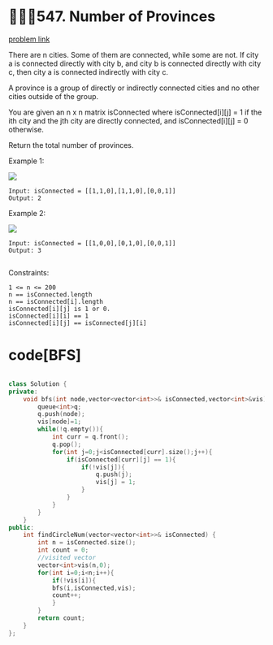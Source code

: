 # 👩🏽‍💻547. Number of Provinces

[problem link](https://leetcode.com/problems/number-of-provinces/description/)

There are n cities. Some of them are connected, while some are not. If city a is connected directly with city b, and city b is connected directly with city c, then city a is connected indirectly with city c.

A province is a group of directly or indirectly connected cities and no other cities outside of the group.

You are given an n x n matrix isConnected where isConnected[i][j] = 1 if the ith city and the jth city are directly connected, and isConnected[i][j] = 0 otherwise.

Return the total number of provinces.

 

Example 1:

![](https://assets.leetcode.com/uploads/2020/12/24/graph1.jpg)
```
Input: isConnected = [[1,1,0],[1,1,0],[0,0,1]]
Output: 2
```
Example 2:

![](https://assets.leetcode.com/uploads/2020/12/24/graph2.jpg)

```
Input: isConnected = [[1,0,0],[0,1,0],[0,0,1]]
Output: 3
 
```
Constraints:
```
1 <= n <= 200
n == isConnected.length
n == isConnected[i].length
isConnected[i][j] is 1 or 0.
isConnected[i][i] == 1
isConnected[i][j] == isConnected[j][i]
```

# code[BFS]
```c++

class Solution {
private:
    void bfs(int node,vector<vector<int>>& isConnected,vector<int>&vis){
        queue<int>q;
        q.push(node);
        vis[node]=1;
        while(!q.empty()){
            int curr = q.front();
            q.pop();
            for(int j=0;j<isConnected[curr].size();j++){
                if(isConnected[curr][j] == 1){
                    if(!vis[j]){
                        q.push(j);
                        vis[j] = 1;
                    }
                }
            }
        }
    }
public:
    int findCircleNum(vector<vector<int>>& isConnected) {
        int n = isConnected.size();
        int count = 0;
        //visited vector
        vector<int>vis(n,0);
        for(int i=0;i<n;i++){
            if(!vis[i]){
            bfs(i,isConnected,vis);
            count++;
            }
        }
        return count;
    }
};
```